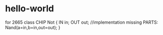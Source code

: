 # hello-world
for 2665 class
CHIP Not
{
IN in;
OUT out;
//implementation missing
PARTS:
Nand(a=in,b=in,out=out);
}
